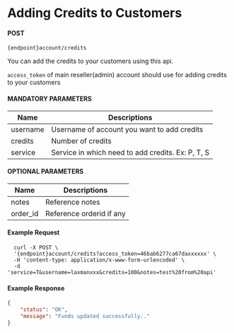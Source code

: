 # Adding Credits to Customers

#### POST
```
{endpoint}account/credits
```

You can add the credits to your customers using this api.

`access_token` of main reseller(admin) account should use for adding credits to your customers


####  MANDATORY PARAMETERS

| Name     | Descriptions |
|----------|--------------|
| username | Username of account you want to add credits |
| credits | Number of credits |
| service | Service in which need to add credits. Ex: P, T, S|


####  OPTIONAL PARAMETERS


| Name     | Descriptions |
|----------|--------------|
| notes | Reference notes  | 
| order_id | Reference orderid if any  | 


#### Example Request

```curl
  curl -X POST \
  '{endpoint}account/credits?access_token=46bab6277ca67daxxxxxx' \
  -H 'content-type: application/x-www-form-urlencoded' \
  -d 'service=T&username=laxmanxxx&credits=100&notes=test%20from%20api'
```

#### Example Response

```json
{
    "status": "OK",
    "message": "Funds updated successfully.."
}
```